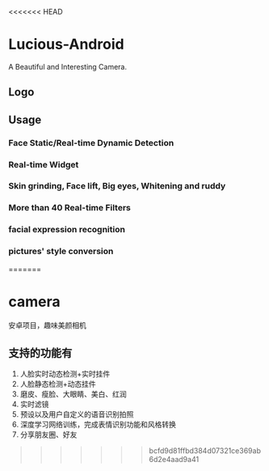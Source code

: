 <<<<<<< HEAD
# Lucious-Android
A Beautiful and Interesting Camera.

## Logo


## Usage
### Face Static/Real-time Dynamic Detection

### Real-time Widget

### Skin grinding, Face lift, Big eyes, Whitening and ruddy

### More than 40 Real-time Filters

### facial expression recognition 

### pictures' style conversion


=======
# camera
安卓项目，趣味美颜相机
## 支持的功能有
1. 人脸实时动态检测+实时挂件
2. 人脸静态检测+动态挂件
3. 磨皮、瘦脸、大眼睛、美白、红润
4. 实时滤镜
5. 预设以及用户自定义的语音识别拍照
6. 深度学习网络训练，完成表情识别功能和风格转换
7. 分享朋友圈、好友
>>>>>>> bcfd9d81ffbd384d07321ce369ab6d2e4aad9a41
